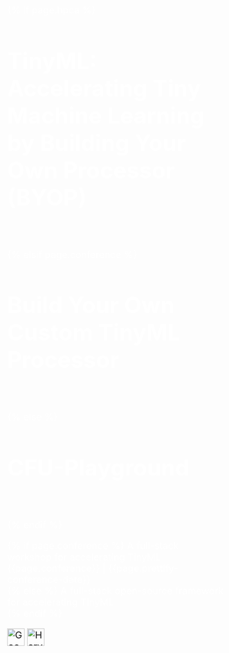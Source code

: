 <style>
	.header-container {
		color: #fff;
		font-size: 22px;
	}
	.header-container > h1 {
		font-size: 52px;
		color: #fff;
	}
</style>

<div class="header-container">
{% if page.hpca %}
<h1><b> TinyML: Accelerating Tiny Machine Learning by Building Your Own Processor (BYOP) </b></h1><br><br>
{% elsif page.conference %}
<h1><b> Build Your Own Custom TinyML Processor </b></h1><br><br>
{% else %}
<h1><b> CFU-Playground</b></h1><br><br>
{% endif %}

<p>
{% if page.conference %}
A full-stack workshop for accelerating TinyML<br>
{{page.conference}} | {{page.prettify-conference-date}}<br>
{% else %}
A full-stack open-source framework for accelerating TinyML<br>
{% endif %}
</p>

<div style="display:inline-block;">
  <a style="text-decoration:none" href="https://cfu-playground.readthedocs.io/en/latest/">
    <img src="{{ '/assets/logos/google.svg' | relative_url }}" alt="Google" style="height: 2.5rem">
  </a>
</div>
<div style="display:inline-block;">
  <a style="text-decoration:none" href="https://edge.seas.harvard.edu/">
    <img src="{{ '/assets/logos/seas.svg' | relative_url }}" alt="Harvard SEAS" style="height: 2.5rem">
  </a>
</div>
<!--<div style="display:inline-block;">
  <a style="text-decoration:none" href="https://www.antmicro.com">
    <img src="{{ '/assets/logos/AntMicro.svg' | relative_url }}" alt="AntMicro" style="height: 2.5rem">
  </a>
</div>
-->
</div>
